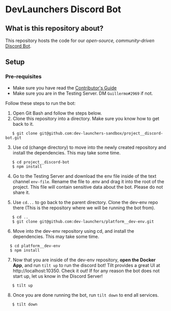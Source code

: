 # DevLaunchers Discord Bot

## What is this repository about?

This repository hosts the code for our _open-source, community-driven_ [Discord Bot](https://discord.js.org/#/docs/main/stable/general/welcome).

## Setup

### Pre-requisites

- Make sure you have read the [Contributor's Guide](CONTRIBUTING.md)
- Make sure you are in the Testing Server. DM `Guillermo#2969` if not.

Follow these steps to run the bot:
1. Open Git Bash and follow the steps below.
2. Clone this repository into a directory. Make sure you know how to get back to it.
```
   $ git clone git@github.com:dev-launchers-sandbox/project__discord-bot.git
```
3. Use cd (change directory) to move into the newly created repository and install the dependencies. This may take some time.
```
   $ cd project__discord-bot
   $ npm install
```
4. Go to the Testing Server and download the env file inside of the text channel `env-file`. Rename the file to .env and drag it into the root of the project. This file will contain sensitive data about the bot. Please do not share it. 

5. Use ```cd...``` to go back to the parent directory. Clone the dev-env repo there (This is the repository where we will be running the bot from).
```
   $ cd ..
   $ git clone git@github.com:dev-launchers/platform__dev-env.git
```
6. Move into the dev-env repository using cd, and install the dependencies. This may take some time.
 ```
   $ cd platform__dev-env
   $ npm install
```
7. Now that you are inside of the dev-env repository, **open the Docker App**, and run `tilt up` to run the discord bot! Tilt provides a great UI at http://localhost:10350. Check it out! If for any reason the bot does not start up, let us know in the Discord Server!
```
   $ tilt up
```
8. Once you are done running the bot, run `tilt down` to end all services.
```
   $ tilt down
```
